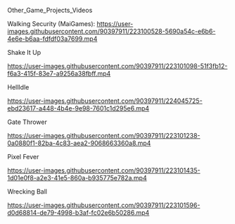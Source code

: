 Other_Game_Projects_Videos

Walking Security (MaiGames):
https://user-images.githubusercontent.com/90397911/223100528-5690a54c-e6b6-4e6e-b6aa-fdfdf03a7699.mp4

Shake It Up

https://user-images.githubusercontent.com/90397911/223101098-51f3fb12-f6a3-415f-83e7-a9256a38fbff.mp4

HellIdle

https://user-images.githubusercontent.com/90397911/224045725-ebd23617-a448-4b4e-9e98-7601c1d295e6.mp4

Gate Thrower

https://user-images.githubusercontent.com/90397911/223101238-0a0880f1-82ba-4c83-aea2-9068663360a8.mp4

Pixel Fever

https://user-images.githubusercontent.com/90397911/223101435-1d01e0f8-a2e3-41e5-860a-b935775e782a.mp4

Wrecking Ball

https://user-images.githubusercontent.com/90397911/223101596-d0d68814-de79-4998-b3af-fc02e6b50286.mp4
